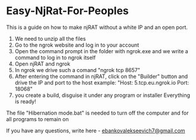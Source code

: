# Easy-NjRat-For-Peoples
This is a guide on how to make njRAT without a white IP and an open port.
1. We need to unzip all the files
2. Go to the ngrok website and log in to your account
3. Open the command prompt in the folder with ngrok.exe and we write a command to log in to ngrok itself
4. Open njRAT and ngrok
5. In ngrok we drive such a comand "ngrok tcp 8657"
6. After entering the command in njRAT, click on the "Builder" button and drive the IP and port to the host
example: "Host: 5.tcp.eu.ngrok.io
Port: 18068"
7. you create a build, disguise it under any program or installer
Everything is ready!

The file "Hibernation mode.bat" is needed to turn off the computer and for all programs to remain on

If you have any questions, write here - ebankovalekseevich7@gmail.com
